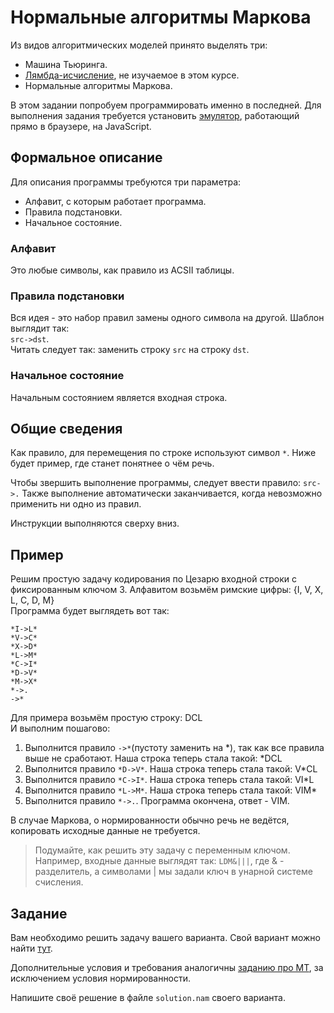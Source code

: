 # Нормальные алгоритмы Маркова

Из видов алгоритмических моделей принято выделять три:
- Машина Тьюринга.
- [Лямбда-исчисление](https://neerc.ifmo.ru/wiki/index.php?title=Лямбда-исчисление), не изучаемое в этом курсе.
- Нормальные алгоритмы Маркова. 

В этом задании попробуем программировать именно в последней. Для выполнения задания требуется установить [эмулятор](https://drive.google.com/file/d/1EylGwV1FFed-limXIOagP0B5XYOFIJR-/view?usp=drive_link), работающий прямо в браузере, на JavaScript.

## Формальное описание
Для описания программы требуются три параметра:
- Алфавит, с которым работает программа.
- Правила подстановки.
- Начальное состояние.

### Алфавит
Это любые символы, как правило из ACSII таблицы.

### Правила подстановки
Вся идея - это набор правил замены одного символа на другой.
Шаблон выглядит так:   
```src->dst```. </br>
Читать следует так: заменить строку ```src``` на строку ```dst```.

### Начальное состояние
Начальным состоянием является входная строка.

## Общие сведения
Как правило, для перемещения по строке используют символ ```*```. Ниже будет пример, где станет понятнее о чём речь.

Чтобы звершить выполнение программы, следует ввести правило: ```src->.```
Также выполнение автоматически заканчивается, когда невозможно применить ни одно из правил.

Инструкции выполняются сверху вниз.

## Пример
Решим простую задачу кодирования по Цезарю входной строки с фиксированным ключом 3. Алфавитом возьмём римские цифры: {I, V, X, L, C, D, M}   
Программа будет выглядеть вот так:
```
*I->L*
*V->C*
*X->D*
*L->M*
*C->I*
*D->V*
*M->X*
*->.
->*
```

Для примера возьмём простую строку: DCL    
И выполним пошагово:

1) Выполнится правило ```->*```(пустоту заменить на *), так как все правила выше не сработают. Наша строка теперь стала такой: *DCL
2) Выполнится правило ```*D->V*```. Наша строка теперь стала такой: V*CL
3) Выполнится правило ```*C->I*```. Наша строка теперь стала такой: VI*L
4) Выполнится правило ```*L->M*```. Наша строка теперь стала такой: VIM*
5) Выполнится правило ```*->.```. Программа окончена, ответ - VIM.

В случае Маркова, о нормированности обычно речь не ведётся, копировать исходные данные не требуется.

> Подумайте, как решить эту задачу с переменным ключом. Например, входные данные выглядят так: ```LDM&|||```, где & - разделитель, а символами | мы задали ключ в унарной системе счисления.

## Задание

Вам необходимо решить задачу вашего варианта. Свой вариант можно найти [тут](variants.md).

Дополнительные условия и требования аналогичны [заданию про МТ](../turing_machine/), за исключением условия нормированности.

Напишите своё решение в файле ```solution.nam``` своего варианта.





